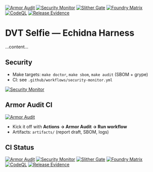 [![Armor Audit](https://github.com/ArmorAudits/armor-selfie-echidna-harness/actions/workflows/armor-audit.yml/badge.svg)](https://github.com/ArmorAudits/armor-selfie-echidna-harness/actions/workflows/armor-audit.yml)
[![Security Monitor](https://github.com/ArmorAudits/armor-selfie-echidna-harness/actions/workflows/security-monitor.yml/badge.svg)](https://github.com/ArmorAudits/armor-selfie-echidna-harness/actions/workflows/security-monitor.yml)
[![Slither Gate](https://github.com/ArmorAudits/armor-selfie-echidna-harness/actions/workflows/slither-gate.yml/badge.svg)](https://github.com/ArmorAudits/armor-selfie-echidna-harness/actions/workflows/slither-gate.yml)
[![Foundry Matrix](https://github.com/ArmorAudits/armor-selfie-echidna-harness/actions/workflows/foundry-matrix.yml/badge.svg)](https://github.com/ArmorAudits/armor-selfie-echidna-harness/actions/workflows/foundry-matrix.yml)
[![CodeQL](https://github.com/ArmorAudits/armor-selfie-echidna-harness/actions/workflows/codeql.yml/badge.svg)](https://github.com/ArmorAudits/armor-selfie-echidna-harness/actions/workflows/codeql.yml)
[![Release Evidence](https://github.com/ArmorAudits/armor-selfie-echidna-harness/actions/workflows/release-evidence.yml/badge.svg)](https://github.com/ArmorAudits/armor-selfie-echidna-harness/actions/workflows/release-evidence.yml)

# DVT Selfie — Echidna Harness
...content...
## Security
- Make targets: `make doctor`, `make sbom`, `make audit` (SBOM + grype)
- CI: see `.github/workflows/security-monitor.yml`


[![Security Monitor](https://github.com/ArmorAudits/armor-selfie-echidna-harness/actions/workflows/security-monitor.yml/badge.svg)](https://github.com/ArmorAudits/armor-selfie-echidna-harness/actions/workflows/security-monitor.yml)


## Armor Audit CI
[![Armor Audit](https://github.com/${GITHUB_REPOSITORY:-ArmorAudits/armor-selfie-echidna-harness}/actions/workflows/armor-audit.yml/badge.svg)](./.github/workflows/armor-audit.yml)

- Kick it off with **Actions → Armor Audit → Run workflow**
- Artifacts: `artifacts/` (report draft, SBOM, logs)

## CI Status

[![Armor Audit](https://github.com/ArmorAudits/armor-selfie-echidna-harness/actions/workflows/armor-audit.yml/badge.svg)](https://github.com/ArmorAudits/armor-selfie-echidna-harness/actions/workflows/armor-audit.yml)
[![Security Monitor](https://github.com/ArmorAudits/armor-selfie-echidna-harness/actions/workflows/security-monitor.yml/badge.svg)](https://github.com/ArmorAudits/armor-selfie-echidna-harness/actions/workflows/security-monitor.yml)
[![Slither Gate](https://github.com/ArmorAudits/armor-selfie-echidna-harness/actions/workflows/slither-gate.yml/badge.svg)](https://github.com/ArmorAudits/armor-selfie-echidna-harness/actions/workflows/slither-gate.yml)
[![Foundry Matrix](https://github.com/ArmorAudits/armor-selfie-echidna-harness/actions/workflows/foundry-matrix.yml/badge.svg)](https://github.com/ArmorAudits/armor-selfie-echidna-harness/actions/workflows/foundry-matrix.yml)
[![CodeQL](https://github.com/ArmorAudits/armor-selfie-echidna-harness/actions/workflows/codeql.yml/badge.svg)](https://github.com/ArmorAudits/armor-selfie-echidna-harness/actions/workflows/codeql.yml)
[![Release Evidence](https://github.com/ArmorAudits/armor-selfie-echidna-harness/actions/workflows/release-evidence.yml/badge.svg)](https://github.com/ArmorAudits/armor-selfie-echidna-harness/actions/workflows/release-evidence.yml)

